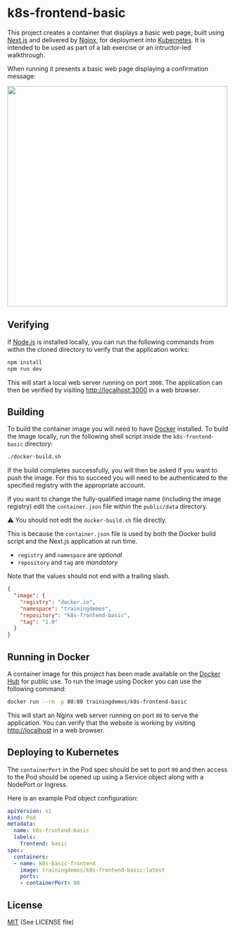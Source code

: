 # k8s-frontend-basic

This project creates a container that displays a basic web page, built using [Next.js](https://nextjs.org) and delivered by [Nginx](https://nginx.org), for deployment into [Kubernetes](https://kubernetes.io). It is intended to be used as part of a lab exercise or an intructor-led walkthrough.

When running it presents a basic web page displaying a confirmation message:

<img src="https://static.noomedia.com/images/README/k8s-frontend-basic/screenshot.png" width="500">

## Verifying

If [Node.js](https://nodejs.org) is installed locally, you can run the following commands from within the cloned directory to verify that the application works:

```bash
npm install
npm run dev
```

This will start a local web server running on port `3000`. The application can then be verified by visiting [http://localhost:3000](http://localhost:3000) in a web browser.

## Building

To build the container image you will need to have [Docker](https://www.docker.com) installed. To build the image locally, run the following shell script inside the `k8s-frontend-basic` directory:

```bash
./docker-build.sh
```

If the build completes successfully, you will then be asked if you want to push the image. For this to succeed you will need to be authenticated to the specified registry with the appropriate account.

If you want to change the fully-qualified image name (including the image registry) edit the `container.json` file within the `public/data` directory.

⚠️ You should not edit the `docker-build.sh` file directly.


This is because the `container.json` file is used by both the Docker build script and the Next.js application at run time.


* `registry` and `namespace` are _optional_
* `repository` and `tag` are _mandatory_

Note that the values should not end with a trailing slash.

```json
{
  "image": {
    "registry": "docker.io",
    "namespace": "trainingdemos",
    "repository": "k8s-frontend-basic",
    "tag": "1.0"
  }
}
```
## Running in Docker

A container image for this project has been made available on the [Docker Hub](https://hub.docker.com/r/trainingdemos/k8s-frontend-basic) for public use. To run the image using Docker you can use the following command:

```bash
docker run --rm -p 80:80 trainingdemos/k8s-frontend-basic
```

This will start an Nginx web server running on port `80` to serve the application. You can verify that the website is working by visiting [http://localhost](http://localhost) in a web browser.

## Deploying to Kubernetes

The `containerPort` in the Pod spec should be set to port `80` and then access to the Pod should be opened up using a Service object along with a NodePort or Ingress.

Here is an example Pod object configuration:

```yaml
apiVersion: v1
kind: Pod
metadata:
  name: k8s-frontend-basic
  labels:
    frontend: basic
spec:
  containers:
  - name: k8s-basic-frontend
    image: trainingdemos/k8s-frontend-basic:latest
    ports:
    - containerPort: 80
```

## License

[MIT](https://choosealicense.com/licenses/mit/) (See LICENSE file)
